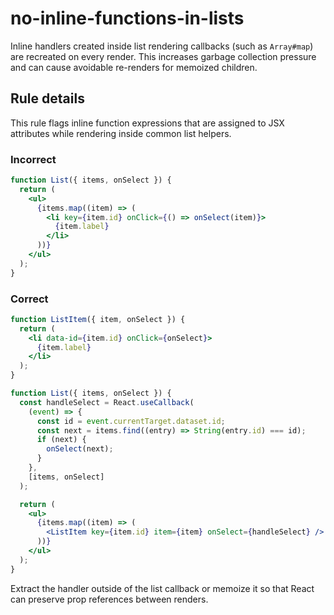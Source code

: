 # no-inline-functions-in-lists

Inline handlers created inside list rendering callbacks (such as `Array#map`) are recreated on every render. This increases garbage
collection pressure and can cause avoidable re-renders for memoized children.

## Rule details

This rule flags inline function expressions that are assigned to JSX attributes while rendering inside common list helpers.

### Incorrect

```jsx
function List({ items, onSelect }) {
  return (
    <ul>
      {items.map((item) => (
        <li key={item.id} onClick={() => onSelect(item)}>
          {item.label}
        </li>
      ))}
    </ul>
  );
}
```

### Correct

```jsx
function ListItem({ item, onSelect }) {
  return (
    <li data-id={item.id} onClick={onSelect}>
      {item.label}
    </li>
  );
}

function List({ items, onSelect }) {
  const handleSelect = React.useCallback(
    (event) => {
      const id = event.currentTarget.dataset.id;
      const next = items.find((entry) => String(entry.id) === id);
      if (next) {
        onSelect(next);
      }
    },
    [items, onSelect]
  );

  return (
    <ul>
      {items.map((item) => (
        <ListItem key={item.id} item={item} onSelect={handleSelect} />
      ))}
    </ul>
  );
}
```

Extract the handler outside of the list callback or memoize it so that React can preserve prop references between renders.
